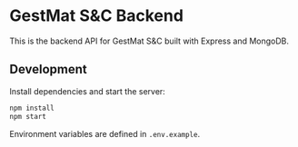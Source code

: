 # GestMat S&C Backend

This is the backend API for GestMat S&C built with Express and MongoDB.

## Development

Install dependencies and start the server:

```bash
npm install
npm start
```

Environment variables are defined in `.env.example`.

